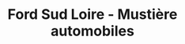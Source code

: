 ---
title: "Ford Sud Loire - Mustière automobiles"
url: /reze/ford-sud-loire-mustiere-automobiles/
shop: réparation de voitures
---
